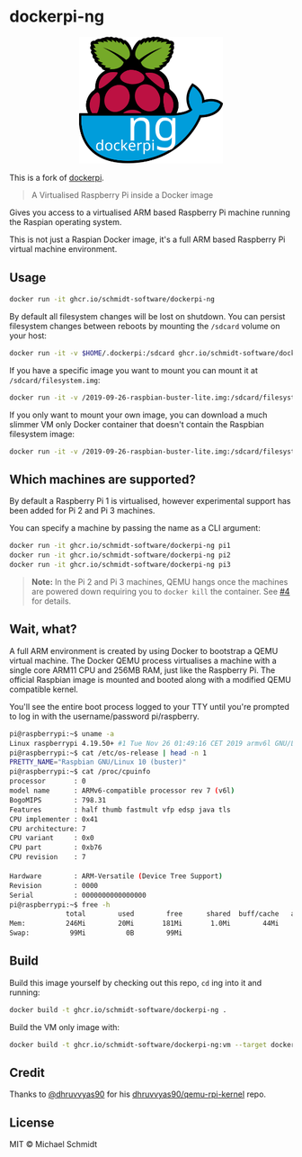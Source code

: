 # dockerpi-ng

<div align="center">
    <img width="256" src="media/logo.svg" alt="dockerpi-ng logo">
</div>

This is a fork of [dockerpi](https://github.com/lukechilds/dockerpi).

> A Virtualised Raspberry Pi inside a Docker image

Gives you access to a virtualised ARM based Raspberry Pi machine running the
Raspian operating system.

This is not just a Raspian Docker image, it's a full ARM based Raspberry Pi
virtual machine environment.

<!-- <div align="center">
    <img src="media/demo.svg" width="720">
</div> -->

## Usage

```bash
docker run -it ghcr.io/schmidt-software/dockerpi-ng
```

By default all filesystem changes will be lost on shutdown. You can persist
filesystem changes between reboots by mounting the `/sdcard` volume on your host:

```bash
docker run -it -v $HOME/.dockerpi:/sdcard ghcr.io/schmidt-software/dockerpi-ng
```

If you have a specific image you want to mount you can mount it at `/sdcard/filesystem.img`:

```bash
docker run -it -v /2019-09-26-raspbian-buster-lite.img:/sdcard/filesystem.img ghcr.io/schmidt-software/dockerpi-ng
```

If you only want to mount your own image, you can download a much slimmer VM
only Docker container that doesn't contain the Raspbian filesystem image:

<!-- [![Docker Image Size](https://badgen.net/docker/size/lukechilds/dockerpi/latest/amd64?icon=docker&label=lukechilds/dockerpi:latest)](https://hub.docker.com/r/lukechilds/dockerpi/tags?name=latest)
[![Docker Image Size](https://badgen.net/docker/size/lukechilds/dockerpi/vm/amd64?icon=docker&label=lukechilds/dockerpi:vm)](https://hub.docker.com/r/lukechilds/dockerpi/tags?name=vm) -->

```bash
docker run -it -v /2019-09-26-raspbian-buster-lite.img:/sdcard/filesystem.img lukechilds/dockerpi:vm
```

## Which machines are supported?

By default a Raspberry Pi 1 is virtualised, however experimental support has
been added for Pi 2 and Pi 3 machines.

You can specify a machine by passing the name as a CLI argument:

```bash
docker run -it ghcr.io/schmidt-software/dockerpi-ng pi1
docker run -it ghcr.io/schmidt-software/dockerpi-ng pi2
docker run -it ghcr.io/schmidt-software/dockerpi-ng pi3
```

> **Note:** In the Pi 2 and Pi 3 machines, QEMU hangs once the machines are
powered down requiring you to `docker kill` the container. See
[#4](https://github.com/lukechilds/dockerpi/pull/4) for details.

## Wait, what?

A full ARM environment is created by using Docker to bootstrap a QEMU virtual
machine. The Docker QEMU process virtualises a machine with a single core ARM11
CPU and 256MB RAM, just like the Raspberry Pi. The official Raspbian image is
mounted and booted along with a modified QEMU compatible kernel.

You'll see the entire boot process logged to your TTY until you're prompted to
log in with the username/password pi/raspberry.

```bash
pi@raspberrypi:~$ uname -a
Linux raspberrypi 4.19.50+ #1 Tue Nov 26 01:49:16 CET 2019 armv6l GNU/Linux
pi@raspberrypi:~$ cat /etc/os-release | head -n 1
PRETTY_NAME="Raspbian GNU/Linux 10 (buster)"
pi@raspberrypi:~$ cat /proc/cpuinfo
processor       : 0
model name      : ARMv6-compatible processor rev 7 (v6l)
BogoMIPS        : 798.31
Features        : half thumb fastmult vfp edsp java tls
CPU implementer : 0x41
CPU architecture: 7
CPU variant     : 0x0
CPU part        : 0xb76
CPU revision    : 7

Hardware        : ARM-Versatile (Device Tree Support)
Revision        : 0000
Serial          : 0000000000000000
pi@raspberrypi:~$ free -h
              total        used        free      shared  buff/cache   available
Mem:          246Mi        20Mi       181Mi       1.0Mi        44Mi       179Mi
Swap:          99Mi          0B        99Mi
```

## Build

Build this image yourself by checking out this repo, `cd` ing into it and running:

```bash
docker build -t ghcr.io/schmidt-software/dockerpi-ng .
```

Build the VM only image with:

```bash
docker build -t ghcr.io/schmidt-software/dockerpi-ng:vm --target dockerpi-ng-vm .
```

## Credit

Thanks to [@dhruvvyas90](https://github.com/dhruvvyas90) for his
[dhruvvyas90/qemu-rpi-kernel](https://github.com/dhruvvyas90/qemu-rpi-kernel) repo.

## License

MIT © Michael Schmidt
